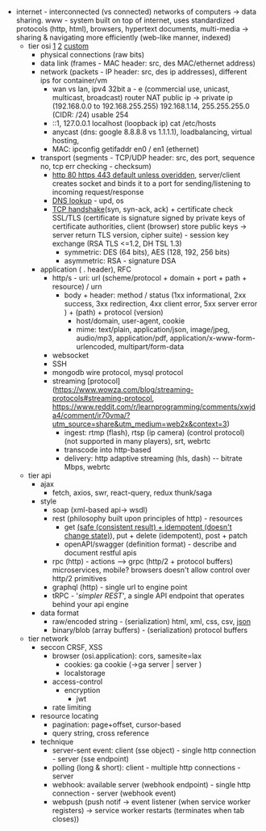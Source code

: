 - internet - interconnected (vs connected) networks of computers -> data sharing. www - system built on top of internet, uses standardized protocols (http, html), browsers, hypertext documents, multi-media -> sharing & navigating more efficiently (web-like manner, indexed)
	- tier osi [1](https://www.youtube.com/watch?v=0y6FtKsg6J4) [2](https://stackoverflow.com/questions/41986458/osi-layers-explained) [custom](https://www.quora.com/Is-it-mandatory-to-use-a-protocol-TCP-UDP-etc-to-send-data-from-one-PC-to-another-Is-it-possible-to-transmit-data-between-programs-over-the-Internet-without-following-any-protocol-but-your-own-If-yes-how)
		- physical connections (raw bits)
		- data link (frames - MAC header: src, des MAC/ethernet address)
		- network (packets - IP header: src, des ip addresses), different ips for container/vm
			- wan vs lan, ipv4 32bit a - e (commercial use, unicast, multicast, broadcast) router NAT public ip -> private ip (192.168.0.0 to 192.168.255.255) 192.168.1.14, 255.255.255.0 (CIDR: /24) usable 254
			- ::1, 127.0.0.1 localhost (loopback ip) cat /etc/hosts
			- anycast (dns: google 8.8.8.8 vs 1.1.1.1), loadbalancing, virtual hosting,
			- MAC: ipconfig getifaddr en0 / en1 (ethernet)
		- transport (segments - TCP/UDP header: src, des port, sequence no, tcp err checking - checksum)
			- [http 80 https 443 default unless overidden](https://qr.ae/pK2Deg), server/client creates socket and binds it to a port for sending/listening to incoming request/response 
			- [DNS lookup](https://serverfault.com/questions/643506/how-does-the-http-get-method-work-in-relation-to-dns-protocol) - upd, os 
			- [TCP handshake](https://www.youtube.com/watch?v=j9QmMEWmcfo&t=3s)(syn, syn-ack, ack) + certificate check SSL/TLS (certificate is signature signed by private keys of certificate authorities, client (browser) store public keys -> server return TLS version, cipher suite) - session key exchange (RSA TLS <=1.2, DH  TSL 1.3) 
				- symmetric: DES (64 bits), AES (128, 192, 256 bits)
				- asymmetric: RSA - signature DSA
		- application ( . header), RFC
			- http/s - uri: url (scheme/protocol + domain + port + path + resource) / urn
				- body + header: method / status (1xx informational, 2xx success, 3xx redirection, 4xx client error, 5xx server error ) + (path) +  protocol (version)
					- host/domain, user-agent, cookie
					- mime: text/plain, application/json, image/jpeg, audio/mp3, application/pdf, application/x-www-form-urlencoded, multipart/form-data
			- websocket
			- SSH
			- mongodb wire protocol, mysql protocol
			- streaming [protocol](https://www.wowza.com/blog/streaming-protocols#streaming-protocol, https://www.reddit.com/r/learnprogramming/comments/xwjda4/comment/ir70vma/?utm_source=share&utm_medium=web2x&context=3)
				- ingest: rtmp (flash), rtsp (ip camera) (control protocol) (not supported in many players), srt, webrtc
				- transcode into http-based
				- delivery: http adaptive streaming (hls, dash) -- bitrate Mbps, webrtc
	- tier api 
		- ajax
			- fetch, axios, swr, react-query, redux thunk/saga
		- style
			- soap (xml-based api-> wsdl)
			- rest (philosophy built upon principles of http) - resources
				- get [(safe (consistent result) + idempotent (doesn't change state)](https://stackoverflow.com/questions/49572486/how-does-concepts-idempotent-and-safe-methods-differ)), put + delete (idempotent), post + patch
				- openAPI/swagger (definition format) - describe and document restful apis
			- rpc (http) - actions --> grpc (http/2 + protocol buffers) microservices, mobile? browsers doesn't allow control over http/2 primitives
			- graphql (http) - single url to engine point
			- tRPC - '*simpler REST*', a single API endpoint that operates behind your api engine
		- data format 
			- raw/encoded string - (serialization) html, xml, css, csv, [json](https://stackoverflow.com/questions/54122999/is-json-a-string) 
			- binary/blob (array buffers) - (serialization) protocol buffers 
	- tier network
		- seccon CRSF, XSS
			- browser (osi.application): cors, samesite=lax
				- cookies: ga cookie (->ga server | server )
				- localstorage
			- access-control
				- encryption
					- jwt
			- rate limiting
		- resource locating
			- pagination: page+offset, cursor-based
			- query string, cross reference
		- technique
			- server-sent event: client (sse object) - single http connection - server (sse endpoint)
			- polling (long & short): client - multiple http connections - server
			- webhook: available server (webhook endpoint) - single http connection - server (webhook event) 
			- webpush (push notif -> event listener (when service worker registers) -> service worker restarts (terminates when tab closes))